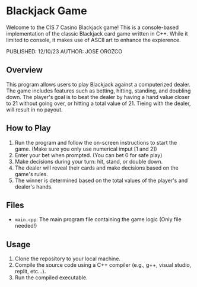 # Blackjack Game

Welcome to the CIS 7 Casino Blackjack game! This is a console-based implementation of the classic Blackjack card game written in C++. While it limited to console, it makes use of ASCII art to enhance the expierence.

PUBLISHED: 12/10/23
AUTHOR: JOSE OROZCO
## Overview

This program allows users to play Blackjack against a computerized dealer. The game includes features such as betting, hitting, standing, and doubling down. The player's goal is to beat the dealer by having a hand value closer to 21 without going over, or hitting a total value of 21. Tieing with the dealer, will result in no payout. 

## How to Play

1. Run the program and follow the on-screen instructions to start the game. (Make sure you only use numerical imput [1 and 2])
2. Enter your bet when prompted. (You can bet 0 for safe play) 
3. Make decisions during your turn: hit, stand, or double down.
4. The dealer will reveal their cards and make decisions based on the game's rules.
5. The winner is determined based on the total values of the player's and dealer's hands.

## Files

- `main.cpp`: The main program file containing the game logic (Only file needed!)

## Usage

1. Clone the repository to your local machine.
2. Compile the source code using a C++ compiler (e.g., g++, visual studio, replit, etc...).
3. Run the compiled executable.
